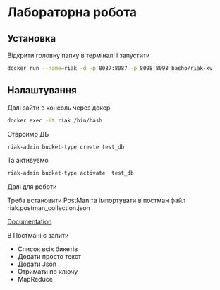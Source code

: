 # Лабораторна робота

## Установка

Відкрити головну папку в терміналі і запустити

```bash
docker run --name=riak -d -p 8087:8087 -p 8098:8098 basho/riak-kv
```
## Налаштування
Далі зайти в консоль через докер

```bash
docker exec -it riak /bin/bash
```
Ствроимо ДБ

```bash
riak-admin bucket-type create test_db
```
Та активуємо
```bash
riak-admin bucket-type activate  test_db
```

Далі для роботи

Треба встановити PostMan та імпортувати в постман файл riak.postman_collection.json

[Documentation](https://linktodocumentation)

В Постмані є запити
 - Список всіх бикетів
 - Додати просто текст
 - Додати Json
 - Отримати по ключу
 - MapReduce









